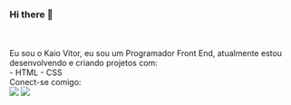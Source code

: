 ### Hi there 👋
<br>
<br>
Eu sou o Kaio Vitor, eu sou um Programador Front End, atualmente estou desenvolvendo e criando projetos com:
<br>
- HTML 
- CSS 
<br>
Conect-se comigo:
<br>
<a href="https://www.instagram.com/heykaioo/"><img src="https://img.shields.io/badge/Instagram-E4405F?style=for-the-badge&logo=instagram&logoColor=white"></a>
<a href="https://www.linkedin.com/in/kaio-vitor-lkd/"><img src="https://img.shields.io/badge/LinkedIn-0077B5?style=for-the-badge&logo=linkedin&logoColor=white"></a>
<!--
*lin*kaiodevcom/kaiodevcom** is a ✨ _special_ ✨ repository because its `README.md` (this file) appears on your GitHub profile.

Here are some ideas to get you started:

- 🔭 I’m currently working on ...
- 🌱 I’m currently learning ...
- 👯 I’m looking to collaborate on ...
- 🤔 I’m looking for help with ...
- 💬 Ask me about ...
- 📫 How to reach me: ...
- 😄 Pronouns: ...
- ⚡ Fun fact: ...
-->
